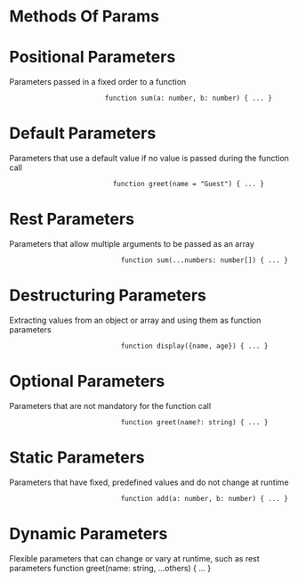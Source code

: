 # Methods Of Params 

# Positional Parameters
Parameters passed in a fixed order to a function

                            function sum(a: number, b: number) { ... }                 

# Default Parameters	
Parameters that use a default value if no value is passed during the function call

                              function greet(name = "Guest") { ... }

# Rest Parameters	
Parameters that allow multiple arguments to be passed as an array

                                function sum(...numbers: number[]) { ... }

# Destructuring Parameters	
Extracting values from an object or array and using them as function parameters

                                function display({name, age}) { ... }
                        
# Optional Parameters	
Parameters that are not mandatory for the function call

                                function greet(name?: string) { ... }

# Static Parameters	
Parameters that have fixed, predefined values and do not change at runtime

                                function add(a: number, b: number) { ... }


# Dynamic Parameters	
Flexible parameters that can change or vary at runtime, such as rest parameters
                                          function greet(name: string, ...others) { ... }
